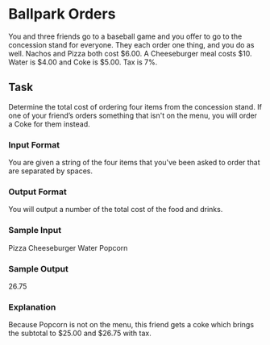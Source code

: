 <h1>Ballpark Orders</h1>
You and three friends go to a baseball game and you offer to go to the concession stand for everyone. They each order one thing, and you do as well. Nachos and Pizza both cost $6.00. A Cheeseburger meal costs $10. Water is $4.00 and Coke is $5.00. Tax is 7%.

<h2>Task</h2>
Determine the total cost of ordering four items from the concession stand. If one of your friend’s orders something that isn't on the menu, you will order a Coke for them instead.
<h3>Input Format</h3>
You are given a string of the four items that you've been asked to order that are separated by spaces.
<h3>Output Format</h3>
You will output a number of the total cost of the food and drinks.
<h3>Sample Input</h3>
Pizza Cheeseburger Water Popcorn
<h3>Sample Output</h3>
26.75
<h3>Explanation</h3>
Because Popcorn is not on the menu, this friend gets a coke which brings the subtotal to $25.00 and $26.75 with tax.
